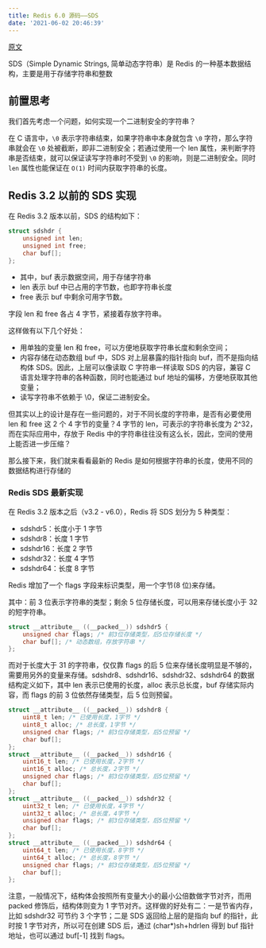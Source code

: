 ```yaml
---
title: Redis 6.0 源码——SDS
date: '2021-06-02 20:46:39'
---
```


[原文](https://doocs.github.io/source-code-hunter/#/docs/Redis/redis-sds)

SDS（Simple Dynamic Strings, 简单动态字符串）是 Redis 的一种基本数据结构，主要是用于存储字符串和整数

## 前置思考

我们首先考虑一个问题，如何实现一个二进制安全的字符串？

在 C 语言中，`\0` 表示字符串结束，如果字符串中本身就包含 `\0` 字符，那么字符串就会在 `\0` 处被截断，即非二进制安全；若通过使用一个 len 属性，来判断字符串是否结束，就可以保证读写字符串时不受到 `\0` 的影响，则是二进制安全。同时 `len` 属性也能保证在 `O(1)` 时间内获取字符串的长度。

## Redis 3.2 以前的 SDS 实现

在 Redis 3.2 版本以前，SDS 的结构如下：

```c
struct sdshdr {
    unsigned int len;
    unsigned int free;
    char buf[];
};
```

- 其中，buf 表示数据空间，用于存储字符串
- len 表示 buf 中已占用的字节数，也即字符串长度
- free 表示 buf 中剩余可用字节数。

字段 len 和 free 各占 4 字节，紧接着存放字符串。

这样做有以下几个好处：

- 用单独的变量 len 和 free，可以方便地获取字符串长度和剩余空间；
- 内容存储在动态数组 buf 中，SDS 对上层暴露的指针指向 buf，而不是指向结构体 SDS。因此，上层可以像读取 C 字符串一样读取 SDS 的内容，兼容 C 语言处理字符串的各种函数，同时也能通过 buf 地址的偏移，方便地获取其他变量；
- 读写字符串不依赖于 \0，保证二进制安全。

但其实以上的设计是存在一些问题的，对于不同长度的字符串，是否有必要使用 len 和 free 这 2 个 4 字节的变量？4 字节的 len，可表示的字符串长度为 2^32，而在实际应用中，存放于 Redis 中的字符串往往没有这么长，因此，空间的使用上能否进一步压缩？

那么接下来，我们就来看看最新的 Redis 是如何根据字符串的长度，使用不同的数据结构进行存储的

### Redis SDS 最新实现

在 Redis 3.2 版本之后（v3.2 - v6.0），Redis 将 SDS 划分为 5 种类型：

- sdshdr5：长度小于 1 字节
- sdshdr8：长度 1 字节
- sdshdr16：长度 2 字节
- sdshdr32：长度 4 字节
- sdshdr64：长度 8 字节

Redis 增加了一个 flags 字段来标识类型，用一个字节(8 位)来存储。

其中：前 3 位表示字符串的类型；剩余 5 位存储长度，可以用来存储长度小于 32 的短字符串。

```c
struct __attribute__ ((__packed__)) sdshdr5 {
    unsigned char flags; /* 前3位存储类型，后5位存储长度 */
    char buf[]; /* 动态数组，存放字符串 */
};
```

而对于长度大于 31 的字符串，仅仅靠 flags 的后 5 位来存储长度明显是不够的，需要用另外的变量来存储。sdshdr8、sdshdr16、sdshdr32、sdshdr64 的数据结构定义如下，其中 len 表示已使用的长度，alloc 表示总长度，buf 存储实际内容，而 flags 的前 3 位依然存储类型，后 5 位则预留。

```c
struct __attribute__ ((__packed__)) sdshdr8 {
    uint8_t len; /* 已使用长度，1字节 */
    uint8_t alloc; /* 总长度，1字节 */
    unsigned char flags; /* 前3位存储类型，后5位预留 */
    char buf[];
};
struct __attribute__ ((__packed__)) sdshdr16 {
    uint16_t len; /* 已使用长度，2字节 */
    uint16_t alloc; /* 总长度，2字节 */
    unsigned char flags; /* 前3位存储类型，后5位预留 */
    char buf[];
};
struct __attribute__ ((__packed__)) sdshdr32 {
    uint32_t len; /* 已使用长度，4字节 */
    uint32_t alloc; /* 总长度，4字节 */
    unsigned char flags; /* 前3位存储类型，后5位预留 */
    char buf[];
};
struct __attribute__ ((__packed__)) sdshdr64 {
    uint64_t len; /* 已使用长度，8字节 */
    uint64_t alloc; /* 总长度，8字节 */
    unsigned char flags; /* 前3位存储类型，后5位预留 */
    char buf[];
};
```

注意，一般情况下，结构体会按照所有变量大小的最小公倍数做字节对齐，而用 packed 修饰后，结构体则变为 1 字节对齐。这样做的好处有二：一是节省内存，比如 sdshdr32 可节约 3 个字节；二是 SDS 返回给上层的是指向 buf 的指针，此时按 1 字节对齐，所以可在创建 SDS 后，通过 (char*)sh+hdrlen 得到 buf 指针地址，也可以通过 buf[-1] 找到 flags。

